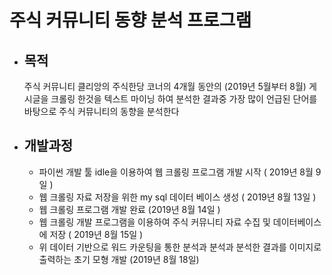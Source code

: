 # 주식 커뮤니티 동향 분석 프로그램
  * ## 목적
      주식 커뮤니티 클리앙의 주식한당 코너의 4개월 동안의 (2019년 5월부터 8월) 게시글을 크롤링 한것을 
      텍스트 마이닝 하여 분석한 결과중 가장 많이 언급된 단어를 바탕으로 주식 커뮤니티의 동향을 분석한다
 
 
 
  * ## 개발과정
       - 파이썬 개발 툴 idle을 이용하여 웹 크롤링 프로그램 개발 시작 ( 2019년 8월 9일 )
       - 웹 크롤링 자료 저장을 위한  my sql 데이터 베이스  생성 ( 2019년 8월 13일 )
       - 웹 크롤링 프로그램 개발 완료 (2019년 8월 14일 )
       - 웹 크롤링 개발 프로그램을 이용하여 주식 커뮤니티 자료 수집 및 데이터베이스에 저장 ( 2019년 8월 15일 )
       - 위 데이터 기반으로 워드 카운팅을 통한 분석과 분석과 분석한 결과를 이미지로 출력하는 초기 모형 개발 (2019년 8월 18일)
       
